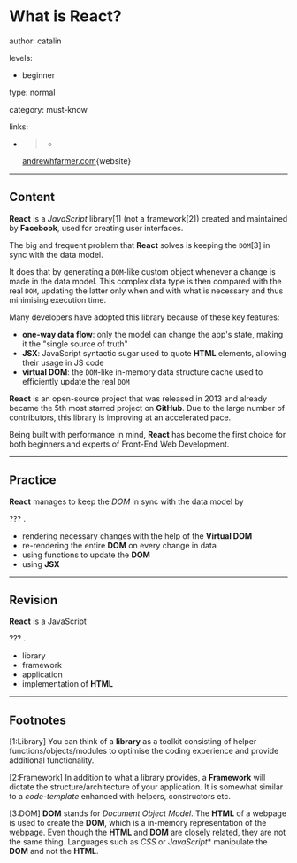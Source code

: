 # What is **React**?
author: catalin

levels:

  - beginner

type: normal

category: must-know

links:

  - >-
    [andrewhfarmer.com](http://andrewhfarmer.com/what-is-react/){website}

---
## Content

**React** is a *JavaScript* library[1] (not a framework[2]) created and maintained by **Facebook**, used for creating user interfaces.


The big and frequent problem that **React** solves is keeping the `DOM`[3] in sync with the data model.


It does that by generating a `DOM`-like custom object whenever a change is made in the data model. This complex data type is then compared with the real `DOM`, updating the latter only when and with what is necessary and thus minimising execution time. 


Many developers have adopted this library because of these key features:
 - **one-way data flow**: only the model can change the app's state, making it the "single source of truth"
 - **JSX**: JavaScript syntactic sugar used to quote **HTML** elements, allowing their usage in JS code
 - **virtual DOM**: the `DOM`-like in-memory data structure cache used to efficiently update the real `DOM`


**React** is an open-source project that was released in 2013 and already became the 5th most starred project on **GitHub**. Due to the large number of contributors, this library is improving at an accelerated pace.


Being built with performance in mind, **React** has become the first choice for both beginners and experts of Front-End Web Development.

---
## Practice

**React** manages to keep the *DOM* in sync with the data model by

??? .

* rendering necessary changes with the help of the **Virtual DOM**
* re-rendering the entire **DOM** on every change in data
* using functions to update the **DOM**
* using **JSX**

---
## Revision

**React** is a JavaScript

 ??? .

* library
* framework
* application
* implementation of **HTML**

---
## Footnotes

[1:Library]
You can think of a **library** as a toolkit consisting of helper functions/objects/modules to optimise the coding experience and provide additional functionality.

[2:Framework]
In addition to what a library provides, a **Framework** will dictate the structure/architecture of your application. It is somewhat similar to a *code-template* enhanced with helpers, constructors etc.

[3:DOM]
**DOM** stands for *Document Object Model*.
The **HTML** of a webpage is used to create the **DOM**, which is a in-memory representation of the webpage.
Even though the **HTML** and **DOM** are closely related, they are not the same thing.
Languages such as *CSS* or *JavaScript** manipulate the **DOM** and not the **HTML**.
